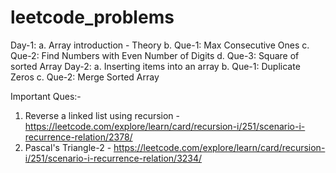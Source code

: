 # leetcode_problems

Day-1:
  a. Array introduction - Theory
  b. Que-1: Max Consecutive Ones
  c. Que-2: Find Numbers with Even Number of Digits
  d. Que-3: Square of sorted Array
Day-2:
  a. Inserting items into an array
  b. Que-1: Duplicate Zeros
  c. Que-2: Merge Sorted Array
  
  
Important Ques:-
1. Reverse a linked list using recursion - https://leetcode.com/explore/learn/card/recursion-i/251/scenario-i-recurrence-relation/2378/
2. Pascal's Triangle-2 - https://leetcode.com/explore/learn/card/recursion-i/251/scenario-i-recurrence-relation/3234/
